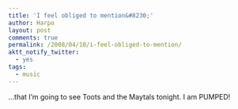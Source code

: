 ```yaml
---
title: 'I feel obliged to mention&#8230;'
author: Harpo
layout: post
comments: true
permalink: /2008/04/10/i-feel-obliged-to-mention/
aktt_notify_twitter:
  - yes
tags:
  - music
---
```

&#8230;that I&#8217;m going to see Toots and the Maytals tonight. I am PUMPED!